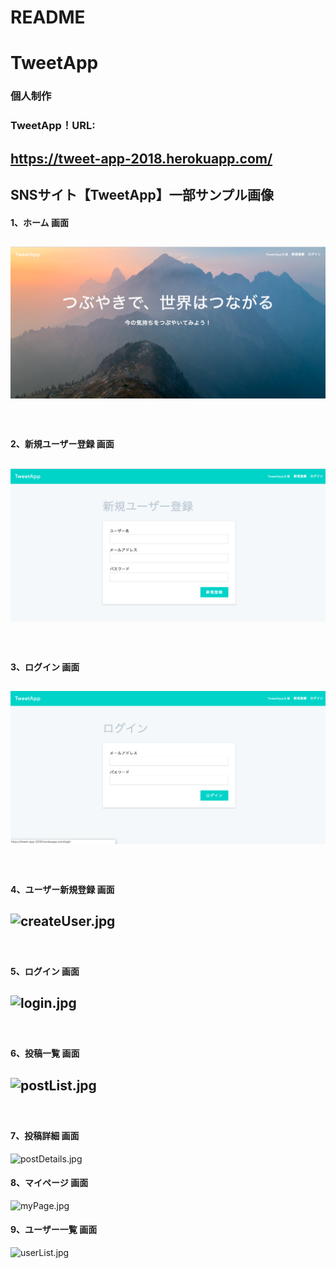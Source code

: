 # README
# TweetApp
### 個人制作

### TweetApp！URL:
##  https://tweet-app-2018.herokuapp.com/

## SNSサイト【TweetApp】一部サンプル画像   
#### 1、ホーム 画面  
![home.jpg](https://github.com/y-sugiyama654/TweetApp/blob/images/images/home.jpg)
-----------
　  
#### 2、新規ユーザー登録 画面  
![createUser.jpg](https://github.com/y-sugiyama654/TweetApp/blob/images/images/createUser.jpg)  
-----------
　  
#### 3、ログイン 画面  
![login.jpg](https://github.com/y-sugiyama654/TweetApp/blob/images/images/login.jpg)
-----------
　  
#### 4、ユーザー新規登録 画面  
![createUser.jpg](https://github.com/y-sugiyama654/ecsite-i1810b/blob/images/images/createUser.jpg)
-----------
　  
#### 5、ログイン 画面
![login.jpg](https://github.com/y-sugiyama654/ecsite-i1810b/blob/images/images/login.jpg)
-----------
　  
#### 6、投稿一覧 画面
![postList.jpg](https://github.com/y-sugiyama654/ecsite-i1810b/blob/images/images/postList.jpg)
-----------
　  
#### 7、投稿詳細 画面
![postDetails.jpg](https://github.com/y-sugiyama654/ecsite-i1810b/blob/images/images/postDetails.jpg)

#### 8、マイページ 画面
![myPage.jpg](https://github.com/y-sugiyama654/ecsite-i1810b/blob/images/images/myPage.jpg)

#### 9、ユーザー一覧 画面
![userList.jpg](https://github.com/y-sugiyama654/ecsite-i1810b/blob/images/images/userList.jpg)
